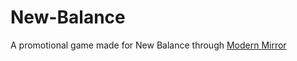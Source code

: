 # New-Balance
A promotional game made for New Balance through [Modern Mirror](https://themodernmirror.com)
